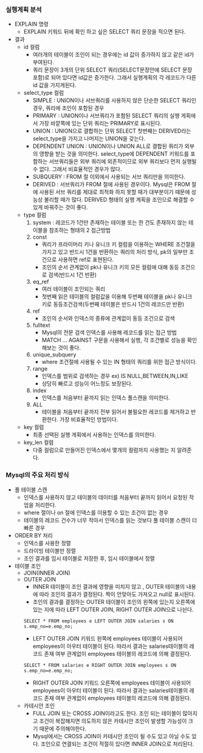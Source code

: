 ### 실행계획 분석
- EXPLAIN 명령
    - EXPLAIN 키워드 뒤에 확인 하고 싶은 SELECT 쿼리 문장을 적으면 된다.
- 결과
    - id 컬럼
        - 여러개의 테이블이 조인이 되는 경우에는 id 값이 증가하지 않고 같은 id가 부여된다.
        - 쿼리 문장이 3개의 단위 SELECT 쿼리(SELECT문장안에 SELECT 문장 포함)로 되어 있다면 id값은 증가한다. 그래서 실행계획의 각 레코드가 다른 id 값을 가지게된다.
    - select_type 컬럼
        - SIMPLE : UNION이나 서브쿼리를 사용하지 않은 단순한 SELECT 쿼리인 경우, 쿼리에 조인이 포함된 경우
        - PRIMARY : UNION이나 서브쿼리가 포함된 SELECT 쿼리의 실행 게획에서 가장 바깥쪽에 있는 단위 쿼리는 PRIMARY로 표시된다.
        - UNION : UNION으로 결합하는 단위 SELECT 첫번째는 DERIVED라는 select_type을 가지고 나머지는 UNION을 갖는다.
        - DEPENDENT UNION : UNION이나 UNION ALL로 결합된 쿼리가 외부의 영향을 받는 것을 의미한다. select_type에 DEPENDENT 키워드를 포함하는 서브쿼리들은 외부 쿼리에 외존적이므로 외부 쿼리보다 먼저 실행될 수 없다. 그래서 비효율적인 경우가 많다.
        - SUBQUERY : FROM 절 이외에서 사용되는 서브 쿼리만을 의미한다.
        - DERIVED : 서브쿼리가 FROM 절에 사용된 경우이다. Mysql은 FROM 절에 사용된 서브 쿼리를 제대로 최적화 하지 못할 때가 대부분이기 때문에 성능상 불리할 때가 많다. DERIVED 형태의 실행 계획을 조인으로 해결할 수 있게 바꿔주는 것이 좋다.
    - type 컬럼 
        1. system : 레코드가 1건만 존재하는 테이블 또는 한 건도 존재하지 않는 테이블을 참조하는 형태의 2 접근방법
        2. const 
            - 쿼리가 프라이머리 키나 유니크 키 컬럼을 이용하는 WHERE 조건절을 가지고 있고 반드시 1건을 반환하는 쿼리의 처리 방식, pk의 일부만 조건으로 사용하면 ref로 표현된다. 
            - 조인의 순서 관계없이 pk나 유니크 키의 모든 컬럼에 대해 동등 조건으로 검색(반드시 1건 반환)
        3. eq_ref
            - 여러 테이블이 조인되는 쿼리
            - 첫번째 읽은 테이블의 컬럼값을 이용해 두번째 테이블을 pk나 유니크 키로 동등조건검색(두번째 테이블은 반드시 1건의 레코드만 반환)
        4. ref
            - 조인의 순서와 인덱스의 종류에 관계없이 동등 조건으로 검색
        5. fulltext
            - Mysql의 전문 검색 인덱스를 사용해 레코드를 읽는 접근 방법
            - MATCH ... AGAINST 구문을 사용해서 실행, 각 조건별로 성능을 확인해보는 것이 좋다.
        6. unique_subquery
            - where 조건절에 사용될 수 있는 IN 형태의 쿼리를 위한 접근 방식이다.
        7. range
            - 인덱스를 범위로 검색하는 경우 ex) IS NULL,BETWEEN,IN,LIKE
            - 상당히 빠르고 성능이 어느정도 보장된다.
        8. index
            - 인덱스를 처음부터 끝까지 읽는 인덱스 풀스캔을 의미한다.
        9. ALL
            - 테이블을 처음부터 끝까지 전부 읽어서 불필요한 레코드를 제거하고 반환한다. 가장 비효율적인 방법이다.
    - key 컬럼
        - 최종 선택된 실행 게획에서 사용하는 인덱스를 의미한다.
    - key_len 컬럼
        - 다중 컬럼으로 만들어진 인덱스에서 몇개의 컬럼까지 사용했는 지 알려준다.

### Mysql의 주요 처리 방식
- 풀 테이블 스캔
    - 인덱스를 사용하지 않고 테이블의 데이터를 처음부터 끝까지 읽어서 요청된 작업을 처리한다.
    - where 절이나 on 절에 인덱스를 이용할 수 있는 조건이 없는 경우
    - 테이블의 레코드 건수가 너무 작아서 인덱스를 읽는 것보다 풀 테이블 스캔이 더 빠른 경우
- ORDER BY 처리
    - 인덱스를 사용한 정렬
    - 드라이빙 테이블만 정렬
    - 조인 결과를 임시 테이블로 저장한 후, 임시 테이블에서 정렬
- 테이블 조인
    - JOIN(INNER JOIN)
    - OUTER JOIN 
        - INNER 테이블이 조인 결과에 영향을 미치지 않고 , OUTER 테이블의 내용에 따라 조인의 결과가 결정된다. 짝이 안맞아도 가져오고 null로 표시된다. 
        - 조인의 결과를 결정하는 OUTER 테이블이 조인의 왼쪽에 있는지 오른쪽에 있는 지에 따라 LEFT OUTER JOIN, RIGHT OUTER JOIN으로 나뉜다.
        ```
        SELECT * FROM employees e LEFT OUTER JOIN salaries s ON s.emp_no=e.emp_no;
        ```
        - LEFT OUTER JOIN 키워드 왼쪽에 employees 테이블이 사용되어 employees이 아우터 테이블이 된다. 따라서 결과는 salaries테이블의 레코드 존재 여부 관계없이 employees 테이블의 레코드에 의해 결정된다.
        ```
        SELECT * FROM salaries e RIGHT OUTER JOIN employees s ON s.emp_no=e.emp_no;
        ```
        - RIGHT OUTER JOIN 키워드 오른쪽에 employees 테이블이 사용되어 employees이 아우터 테이블이 된다. 따라서 결과는 salaries테이블의 레코드 존재 여부 관계없이 employees 테이블의 레코드에 의해 결정된다.
    - 카테시안 조인
        - FULL JOIN 또는 CROSS JOIN이라고도 한다. 조인 되는 테이블이 많아지고 조건이 복잡해지면 의도하지 않은 카테시안 조인이 발생할 가능성이 크기 때문에 주의해야한다.
        - Mysql에서는 CROSS JOIN이 카테시안 조인이 될 수도 있고 아닐 수도 있다. 조인으로 연결되는 조건이 적절히 있다면 INNER JOIN으로 처리된다.
